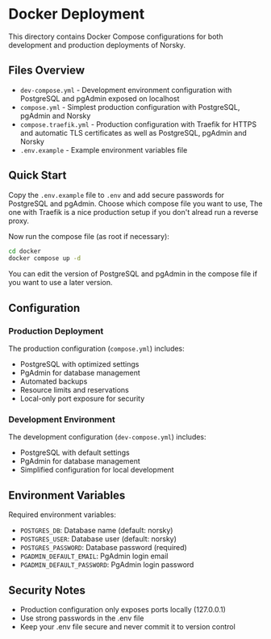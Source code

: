 # Docker Deployment

This directory contains Docker Compose configurations for both development and production deployments of Norsky.

## Files Overview

- `dev-compose.yml` - Development environment configuration with PostgreSQL and pgAdmin exposed on localhost
- `compose.yml` - Simplest production configuration with PostgreSQL, pgAdmin and Norsky
- `compose.traefik.yml` - Production configuration with Traefik for HTTPS and automatic TLS certificates as well as PostgreSQL, pgAdmin and Norsky
- `.env.example` - Example environment variables file

## Quick Start

Copy the `.env.example` file to `.env` and add secure passwords for PostgreSQL and pgAdmin.
Choose which compose file you want to use, The one with Traefik is a nice production setup if you don't alread run a reverse proxy.

Now run the compose file (as root if necessary):

```bash
cd docker
docker compose up -d
```
You can edit the version of PostgreSQL and pgAdmin in the compose file if you want to use a later version.

## Configuration

### Production Deployment

The production configuration (`compose.yml`) includes:

- PostgreSQL with optimized settings
- PgAdmin for database management
- Automated backups
- Resource limits and reservations
- Local-only port exposure for security

### Development Environment

The development configuration (`dev-compose.yml`) includes:

- PostgreSQL with default settings
- PgAdmin for database management
- Simplified configuration for local development

## Environment Variables

Required environment variables:

- `POSTGRES_DB`: Database name (default: norsky)
- `POSTGRES_USER`: Database user (default: norsky)
- `POSTGRES_PASSWORD`: Database password (required)
- `PGADMIN_DEFAULT_EMAIL`: PgAdmin login email
- `PGADMIN_DEFAULT_PASSWORD`: PgAdmin login password

## Security Notes

- Production configuration only exposes ports locally (127.0.0.1)
- Use strong passwords in the .env file
- Keep your .env file secure and never commit it to version control 